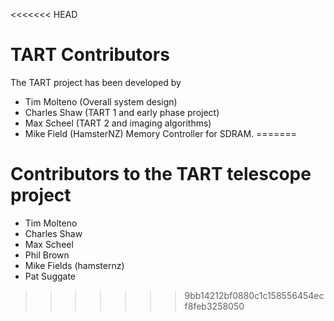 <<<<<<< HEAD
# TART Contributors

The TART project has been developed by 

* Tim Molteno (Overall system design)
* Charles Shaw (TART 1 and early phase project)
* Max Scheel (TART 2 and imaging algorithms)
* Mike Field (HamsterNZ) Memory Controller for SDRAM.
=======
# Contributors to the TART telescope project

* Tim Molteno
* Charles Shaw
* Max Scheel
* Phil Brown
* Mike Fields (hamsternz)
* Pat Suggate
>>>>>>> 9bb14212bf0880c1c158556454ecf8feb3258050
